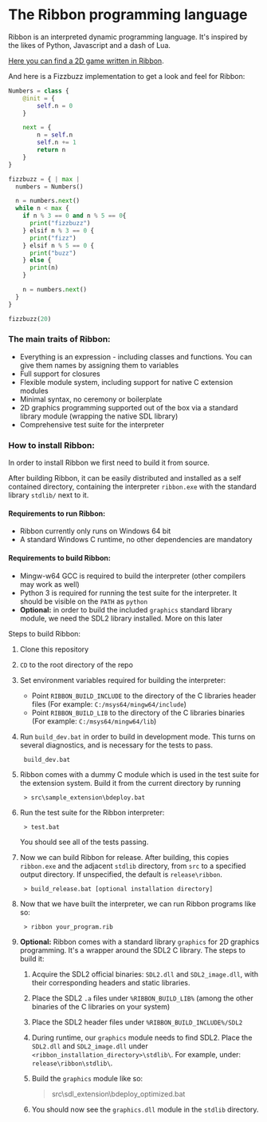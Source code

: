 # The Ribbon programming language

Ribbon is an interpreted dynamic programming language. It's inspired by the likes of Python, Javascript and a dash of Lua.

[Here you can find a 2D game written in Ribbon](src/game).

And here is a Fizzbuzz implementation to get a look and feel for Ribbon:

```Python
Numbers = class {
    @init = {
        self.n = 0
    }

    next = {
        n = self.n
        self.n += 1
        return n
    }
}

fizzbuzz = { | max |
  numbers = Numbers()

  n = numbers.next()
  while n < max {
    if n % 3 == 0 and n % 5 == 0{
      print("fizzbuzz")
    } elsif n % 3 == 0 {
      print("fizz")
    } elsif n % 5 == 0 {
      print("buzz")
    } else {
      print(n)
    }

    n = numbers.next()
  }
}

fizzbuzz(20)
```

### The main traits of Ribbon:

* Everything is an expression - including classes and functions. You can give them names by assigning them to variables
* Full support for closures
* Flexible module system, including support for native C extension modules
* Minimal syntax, no ceremony or boilerplate
* 2D graphics programming supported out of the box via a standard library module (wrapping the native SDL library)
* Comprehensive test suite for the interpreter

### How to install Ribbon:

In order to install Ribbon we first need to build it from source.

After building Ribbon, it can be easily distributed and installed as a self contained directory, containing the interpreter `ribbon.exe` with the standard library `stdlib/` next to it.

#### Requirements to run Ribbon:

* Ribbon currently only runs on Windows 64 bit
* A standard Windows C runtime, no other dependencies are mandatory

#### Requirements to build Ribbon:

* Mingw-w64 GCC is required to build the interpreter (other compilers may work as well)
* Python 3 is required for running the test suite for the interpreter. It should be visible on the `PATH` as `python`
* **Optional:** in order to build the included `graphics` standard library module, we need the SDL2 library installed. More on this later

Steps to build Ribbon:

1. Clone this repository

2. `CD` to the root directory of the repo

3. Set environment variables required for building the interpreter:
    * Point `RIBBON_BUILD_INCLUDE` to the directory of the C libraries header files (For example: `C:/msys64/mingw64/include`)
    * Point `RIBBON_BUILD_LIB` to the directory of the C libraries binaries (For example: `C:/msys64/mingw64/lib`)

4. Run `build_dev.bat` in order to build in development mode. This turns on several diagnostics, and is necessary for the tests to pass.

        build_dev.bat
  
5. Ribbon comes with a dummy C module which is used in the test suite for the extension system. Build it from the current directory by running

        > src\sample_extension\bdeploy.bat
          
6. Run the test suite for the Ribbon interpreter:

        > test.bat
        
    You should see all of the tests passing.
    
6. Now we can build Ribbon for release. After building, this copies `ribbon.exe` and the adjacent `stdlib` directory, from `src` to a specified output directory. If unspecified, the default is `release\ribbon`.

        > build_release.bat [optional installation directory]
        
7. Now that we have built the interpreter, we can run Ribbon programs like so:

        > ribbon your_program.rib
        
8. **Optional:** Ribbon comes with a standard library `graphics` for 2D graphics programming. It's a wrapper around the SDL2 C library. The steps to build it:
    1. Acquire the SDL2 official binaries: `SDL2.dll` and `SDL2_image.dll`, with their corresponding headers and static libraries.
    2. Place the SDL2 `.a` files under `%RIBBON_BUILD_LIB%` (among the other binaries of the C libraries on your system)
    3. Place the SDL2 header files under `%RIBBON_BUILD_INCLUDE%/SDL2`
    4. During runtime, our `graphics` module needs to find SDL2. Place the `SDL2.dll` and `SDL2_image.dll` under `<ribbon_installation_directory>\stdlib\`. For example, under: `release\ribbon\stdlib\`.
    4. Build the `graphics` module like so:
  
          > src\sdl_extension\bdeploy_optimized.bat
          
    5. You should now see the `graphics.dll` module in the `stdlib` directory.

